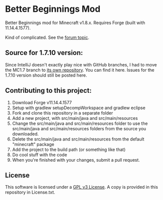 Better Beginnings Mod
=====================

Better Beginnings mod for Minecraft v1.8.x. Requires Forge (built with 11.14.4.1577).

Kind of complicated. See the [forum topic](http://www.minecraftforum.net/forums/mapping-and-modding/minecraft-mods/wip-mods/2192122-betterbeginnings-mod).

Source for 1.7.10 version:
--------------------------
Since IntelliJ doesn't exactly play nice with GitHub branches, I had to move the MC1.7 branch to [its own repository](https://github.com/einsteinsci/betterbeginnings-MC1.7). You can find it here. Issues for the 1.7.10 version should still be posted here.

Contributing to this project:
-----------------------------
1. Download Forge v11.14.4.1577
2. Setup with gradlew setupDecompWorkspace and gradlew eclipse
3. Fork and clone this repository in a separate folder
4. Add a new project, with src/main/java and src/main/resources
5. Change the src/main/java and src/main/resources folder to use the src/main/java and src/main/resources folders from the source you downloaded.
6. Delete the src/main/java and src/main/resources from the default "minecraft" package
7. Add the project to the build path (or something like that)
8. Do cool stuff with the code
9. When you're finished with your changes, submit a pull request.

License
-------
This software is licensed under a [GPL v3 License](http://www.gnu.org/copyleft/gpl.html). A copy is provided in this repository in License.txt.
